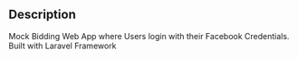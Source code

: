 ## Description
Mock Bidding Web App where Users login with their Facebook Credentials.
Built with Laravel Framework
